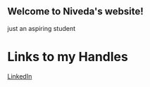 ## Welcome to Niveda's website!

just an aspiring student 

# **Links to my Handles**
[LinkedIn](https://www.linkedin.com/in/niveda-b/)
